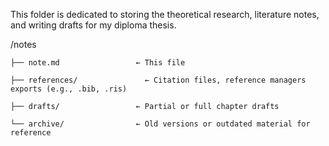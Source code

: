This folder is dedicated to storing the theoretical research, literature notes, and writing drafts for my diploma thesis.


/notes

    ├── note.md                 ← This file
    
    ├── references/               ← Citation files, reference managers exports (e.g., .bib, .ris)
    
    ├── drafts/                 ← Partial or full chapter drafts
    
    └── archive/                ← Old versions or outdated material for reference

